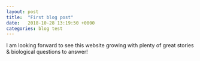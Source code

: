 ```yaml
---
layout: post
title:  "First blog post"
date:   2018-10-28 13:19:50 +0000
categories: blog test
---
```

I am looking forward to see this website growing with plenty of great stories & biological questions to answer!
